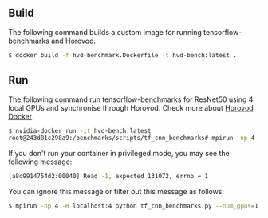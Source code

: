 ## Build

The following command builds a custom image for running tensorflow-benchmarks and Horovod.

```bash
$ docker build -f hvd-benchmark.Dockerfile -t hvd-bench:latest .
```

## Run

The following command run tensorflow-benchmarks for ResNet50 using 4 local GPUs and synchronise through Horovod. Check more about [Horovod Docker](https://github.com/horovod/horovod/blob/master/docs/docker.md)

```bash
$ nvidia-docker run -it hvd-bench:latest
root@243d81c298a9:/benchmarks/scripts/tf_cnn_benchmarks# mpirun -np 4 -H localhost:4 python tf_cnn_benchmarks.py --num_gpus=1 --batch_size=32 --model=resnet50 --variable_update=horovod
```

If you don't run your container in privileged mode, you may see the following message:

```bash
[a8c9914754d2:00040] Read -1, expected 131072, errno = 1
```

You can ignore this message or filter out this message as follows:

```bash
$ mpirun -np 4 -H localhost:4 python tf_cnn_benchmarks.py --num_gpus=1 --batch_size=32 --model=resnet50 --variable_update=horovod |& grep -v "Read -1"
```